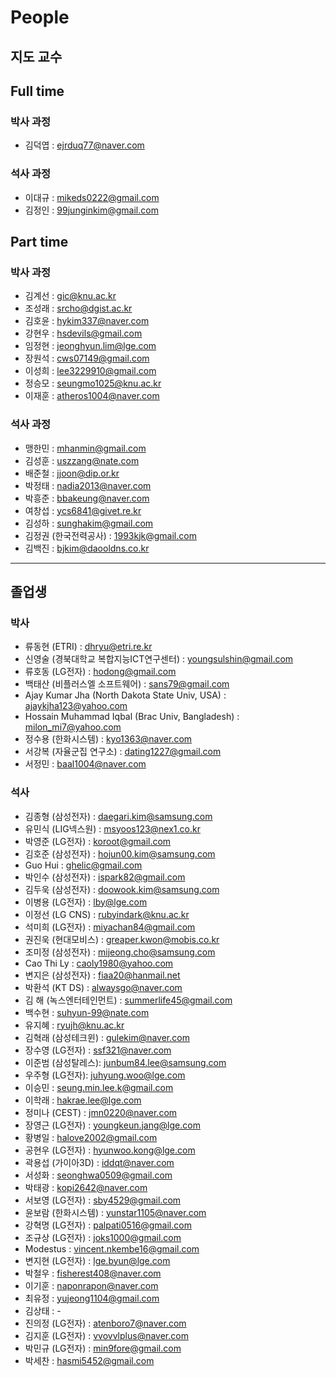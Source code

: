 # People

## 지도 교수


## Full time

### 박사 과정

- 김덕엽 : [ejrduq77@naver.com](mailto:ejrduq77@naver.com)

### 석사 과정

- 이대규 : [mikeds0222@gmail.com](mailto:mikeds0222@gmail.com)
- 김정인 : [99junginkim@gmail.com](mailto:99junginkim@gmail.com)

## Part time

### 박사 과정
- 김계선 : [gic@knu.ac.kr](mailto:gic@knu.ac.kr)
- 조성래 : [srcho@dgist.ac.kr](mailto:srcho@dgist.ac.kr)
- 김호윤 : [hykim337@naver.com](mailto:hykim337@naver.com)
- 강현우 : [hsdevils@gmail.com](mailto:hsdevils@gmail.com)
- 임정현 : [jeonghyun.lim@lge.com](mailto:jeonghyun.lim@lge.com)
- 장원석 : [cws07149@gmail.com](mailto:cws07149@gmail.com)
- 이성희 : [lee3229910@gmail.com](mailto:lee3229910@gmail.com)
- 정승모 : [seungmo1025@knu.ac.kr](mailto:seungmo1025@knu.ac.kr)
- 이재훈 : [atheros1004@naver.com](mailto:atheros1004@naver.com)
### 석사 과정
- 맹한민 : [mhanmin@gmail.com](mailto:mhanmin@gmail.com)
- 김성훈 : [uszzang@nate.com](mailto:uszzang@nate.com)
- 배준철 : [jjoon@dip.or.kr](mailto:jjoon@dip.or.kr)
- 박정태 : [nadia2013@naver.com](mailto:nadia2013@naver.com)
- 박흥준 : [bbakeung@naver.com](mailto:bbakeung@naver.com)
- 여창섭 : [ycs6841@givet.re.kr](mailto:ycs6841@givet.re.kr)
- 김성하 : [sunghakim@gmail.com](mailto:sunghakim@gmail.com)
- 김정권 (한국전력공사) : [1993kjk@gmail.com](mailto:1993kjk@gmail.com)
- 김백진 : [bjkim@daooldns.co.kr](mailto:bjkim@daooldns.co.kr)
---
## 졸업생

### 박사
- 류동현 (ETRI) : [dhryu@etri.re.kr](mailto:dhryu@etri.re.kr)
- 신영술 (경북대학교 복합지능ICT연구센터) : [youngsulshin@gmail.com](mailto:youngsulshin@gmail.com)
- 류호동 (LG전자) : [hodong@gmail.com](mailto:hodong@gmail.com)
- 백태산 (비플러스엘 소프트웨어) : [sans79@gmail.com](mailto:sans79@gmail.com)
- Ajay Kumar Jha (North Dakota State Univ, USA) : [ajaykjha123@yahoo.com](mailto:ajaykjha123@yahoo.com)
- Hossain Muhammad Iqbal (Brac Univ, Bangladesh) : [milon_mi7@yahoo.com](mailto:milon_mi7@yahoo.com)
- 정수용 (한화시스템) : [kyo1363@naver.com](mailto:kyo1363@naver.com)
- 서강복 (자율군집 연구소) : [dating1227@gmail.com](mailto:dating1227@gmail.com)
- 서정민 : [baal1004@naver.com](mailto:baal1004@naver.com)
### 석사
- 김종형 (삼성전자) : [daegari.kim@samsung.com](mailto:daegari.kim@samsung.com)
- 유민식 (LIG넥스원) : [msyoos123@nex1.co.kr](mailto:msyoos123@nex1.co.kr)
- 박영준 (LG전자) : [koroot@gmail.com](mailto:koroot@gmail.com)
- 김호준 (삼성전자) : [hojun00.kim@samsung.com](mailto:hojun00.kim@samsung.com)
- Guo Hui : [ghelic@gmail.com](mailto:ghelic@gmail.com)
- 박인수 (삼성전자) : [ispark82@gmail.com](mailto:ispark82@gmail.com)
- 김두욱 (삼성전자) : [doowook.kim@samsung.com](mailto:doowook.kim@samsung.com)
- 이병용 (LG전자) : [lby@lge.com](mailto:lby@lge.com)
- 이정선 (LG CNS) : [rubyindark@knu.ac.kr](mailto:rubyindark@knu.ac.kr)
- 석미희 (LG전자) : [miyachan84@gmail.com](mailto:miyachan84@gmail.com)
- 권진욱 (현대모비스) : [greaper.kwon@mobis.co.kr](mailto:greaper.kwon@mobis.co.kr)
- 조미정 (삼성전자) : [mijeong.cho@samsung.com](mailto:mijeong.cho@samsung.com)
- Cao Thi Ly : [caoly1980@yahoo.com](mailto:caoly1980@yahoo.com)
- 변지은 (삼성전자) : [fiaa20@hanmail.net](mailto:fiaa20@hanmail.net)
- 박환석 (KT DS) : [alwaysgo@naver.com](mailto:alwaysgo@naver.com)
- 김 해 (녹스엔터테인먼트) : [summerlife45@gmail.com](mailto:summerlife45@gmail.com)
- 백수현 : [suhyun-99@nate.com](mailto:suhyun-99@nate.com)
- 유지혜 : [ryujh@knu.ac.kr](mailto:ryujh@knu.ac.kr)
- 김혁래 (삼성테크윈) : [gulekim@naver.com](mailto:gulekim@naver.com)
- 장수영 (LG전자) : [ssf321@naver.com](mailto:ssf321@naver.com)
- 이준범 (삼성탈레스): [junbum84.lee@samsung.com](mailto:junbum84.lee@samsung.com)
- 우주형 (LG전자): [juhyung.woo@lge.com](mailto:juhyung.woo@lge.com)
- 이승민 : [seung.min.lee.k@gmail.com](mailto:seung.min.lee.k@gmail.com)
- 이학래 : [hakrae.lee@lge.com](mailto:hakrae.lee@lge.com)
- 정미나 (CEST) : [jmn0220@naver.com](mailto:jmn0220@naver.com)
- 장영근 (LG전자) : [youngkeun.jang@lge.com](mailto:youngkeun.jang@lge.com)
- 황병일 : [halove2002@gmail.com](mailto:halove2002@gmail.com)
- 공현우 (LG전자) : [hyunwoo.kong@lge.com](mailto:hyunwoo.kong@lge.com)
- 곽용섭 (가이아3D) : [iddqt@naver.com](mailto:iddqt@naver.com)
- 서성화 : [seonghwa0509@gmail.com](mailto:seonghwa0509@gmail.com)
- 박태광 : [kopi2642@naver.com](mailto:kopi2642@naver.com)
- 서보영 (LG전자) : [sby4529@gmail.com](mailto:sby4529@gmail.com)
- 윤보람 (한화시스템) : [yunstar1105@naver.com](mailto:yunstar1105@naver.com)
- 강혁명 (LG전자) : [palpati0516@gmail.com](mailto:palpati0516@gmail.com)
- 조규상 (LG전자) : [joks1000@gmail.com](mailto:joks1000@gmail.com)
- Modestus : [vincent.nkembe16@gmail.com](mailto:vincent.nkembe16@gmail.com)
- 변지현 (LG전자) : [lge.byun@lge.com](mailto:lge.byun@lge.com)
- 박철우 : [fisherest408@naver.com](mailto:fisherest408@naver.com)
- 이기훈 : [naponrapon@naver.com](mailto:naponrapon@naver.com)
- 최유정 : [yujeong1104@gmail.com](mailto:yujeong1104@gmail.com)
- 김상태 : -
- 진의정 (LG전자) : [atenboro7@naver.com](mailto:atenboro7@naver.com)
- 김지훈 (LG전자) : [vvovvlplus@naver.com](mailto:vvovvlplus@naver.com)
- 박민규 (LG전자) : [min9fore@gmail.com](mailto:min9fore@gmail.com)
- 박세찬 : [hasmi5452@gmail.com](mailto:hasmi5452@gmail.com)